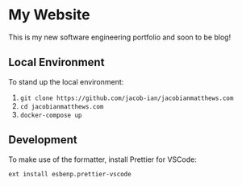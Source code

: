 # My Website
This is my new software engineering portfolio and soon to be blog!

## Local Environment
To stand up the local environment:
1. `git clone https://github.com/jacob-ian/jacobianmatthews.com`
2. `cd jacobianmatthews.com`
3. `docker-compose up`

## Development
To make use of the formatter, install Prettier for VSCode:
```
ext install esbenp.prettier-vscode
```